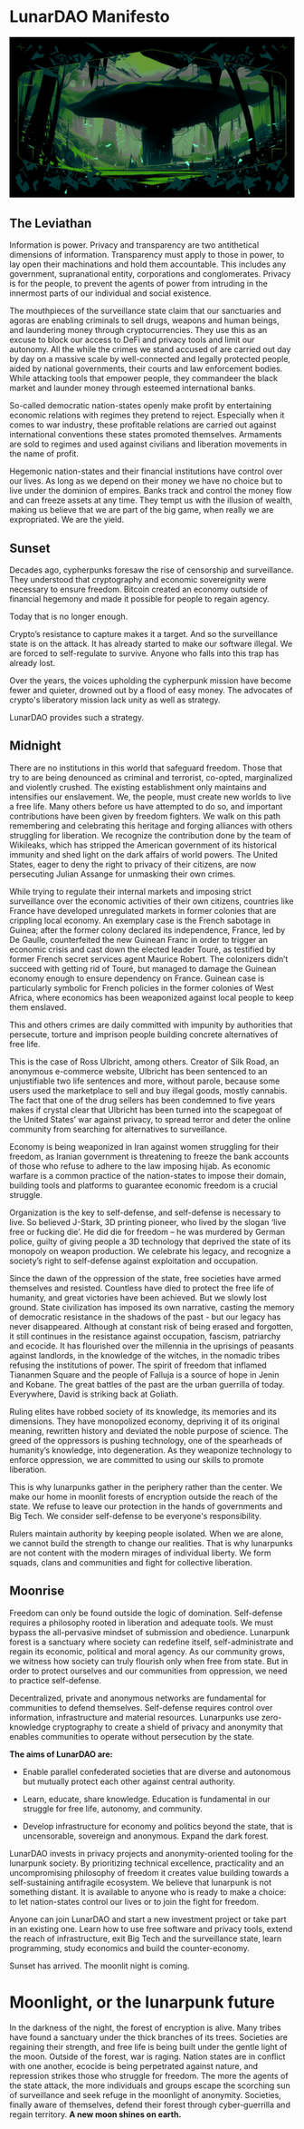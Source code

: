 # LunarDAO Manifesto

![](pics/landscape4.gif)

## The Leviathan

Information is power. Privacy and transparency are two antithetical dimensions of information. Transparency must apply to those in power, to lay open their machinations and hold them accountable. This includes any government, supranational entity, corporations and conglomerates. 
Privacy is for the people, to prevent the agents of power from intruding in the innermost parts of our individual and social existence.

The mouthpieces of the surveillance state claim that our sanctuaries and agoras are enabling criminals to sell drugs, weapons and human beings, and laundering money through cryptocurrencies. They use this as an excuse to block our access to DeFi and privacy tools and limit our autonomy. All the while the crimes we stand accused of are carried out day by day on a massive scale by well-connected and legally protected people, aided by national governments, their courts and law enforcement bodies. While attacking tools that empower people, they commandeer the black market and launder money through esteemed international banks.

So-called democratic nation-states openly make profit by entertaining economic relations with regimes they pretend to reject. Especially when it comes to war industry, these profitable relations are carried out against international conventions these states promoted themselves. Armaments are sold to regimes and used against civilians and liberation movements in the name of profit.

Hegemonic nation-states and their financial institutions have control over our lives. As long as we depend on their money we have no choice but to live under the dominion of empires. Banks track and control the money flow and can freeze assets at any time. They tempt us with the illusion of wealth, making us believe that we are part of the big game, when really we are expropriated. We are the yield.

## Sunset

Decades ago, cypherpunks foresaw the rise of censorship and surveillance. They understood that cryptography and economic sovereignity were necessary to ensure freedom. Bitcoin created an economy outside of financial hegemony and made it possible for people to regain agency. 

Today that is no longer enough.

Crypto’s resistance to capture makes it a target. And so the surveillance state is on the attack. It has already started to make our software illegal. We are forced to self-regulate to survive. Anyone who falls into this trap has already lost.

Over the years, the voices upholding the cypherpunk mission have become fewer and quieter, drowned out by a flood of easy money. The advocates of crypto's liberatory mission lack unity as well as strategy.

LunarDAO provides such a strategy.

## Midnight

There are no institutions in this world that safeguard freedom. Those that try to are being denounced as criminal and terrorist, co-opted, marginalized and violently crushed. The existing establishment only maintains and intensifies our enslavement. We, the people, must create new worlds to live a free life. Many others before us have attempted to do so, and important contributions have been given by freedom fighters. We walk on this path remembering and celebrating this heritage and forging alliances with others struggling for liberation. We recognize the contribution done by the team of Wikileaks, which has stripped the American government of its historical immunity and shed light on the dark affairs of world powers. The United States, eager to deny the right to privacy of their citizens, are now persecuting Julian Assange for unmasking their own crimes. 

While trying to regulate their internal markets and imposing strict surveillance over the economic activities of their own citizens, countries like France have developed unregulated markets in former colonies that are crippling local economy. An exemplary case is the French sabotage in Guinea; after the former colony declared its independence, France, led by De Gaulle, counterfeited the new Guinean Franc in order to trigger an economic crisis and cast down the elected leader Touré, as testified by former French secret services agent Maurice Robert. The colonizers didn’t succeed with getting rid of Touré, but managed to damage the Guinean economy enough to ensure dependency on France. Guinean case is particularly symbolic for French policies in the former colonies of West Africa, where economics has been weaponized against local people to keep them enslaved.

This and others crimes are daily committed with impunity by authorities that persecute, torture and imprison people building concrete alternatives of free life.

This is the case of Ross Ulbricht, among others. Creator of Silk Road, an anonymous e-commerce website, Ulbricht has been sentenced to an unjustifiable two life sentences and more, without parole, because some users used the marketplace to sell and buy illegal goods, mostly cannabis. The fact that one of the drug sellers has been condemned to five years makes if crystal clear that Ulbricht has been turned into the scapegoat of the United States’ war against privacy, to spread terror and deter the online community from searching for alternatives to surveillance.

Economy is being weaponized in Iran against women struggling for their freedom, as Iranian government is threatening to freeze the bank accounts of those who refuse to adhere to the law imposing hijab.  As economic warfare is a common practice of the nation-states to impose their domain, building tools and platforms to guarantee economic freedom is a crucial struggle. 

Organization is the key to self-defense, and self-defense is necessary to live. So believed J-Stark, 3D printing pioneer, who lived by the slogan ‘live free or fucking die’. He did die for freedom – he was murdered by German police, guilty of giving people a 3D technology that deprived the state of its monopoly on weapon production. We celebrate his legacy, and recognize a society’s right to self-defense against exploitation and occupation. 

Since the dawn of the oppression of the state, free societies have armed themselves and resisted. Countless have died to protect the free life of humanity, and great victories have been achieved. But we slowly lost ground. State civilization has imposed its own narrative, casting  the memory of democratic resistance in the shadows of the past - but our legacy has never disappeared. Although at constant risk of being erased and forgotten, it still continues in the resistance against occupation, fascism, patriarchy and ecocide. It has flourished over the millennia in the uprisings of peasants against landlords, in the knowledge of the witches, in  the nomadic tribes refusing the institutions of power. The spirit of freedom that inflamed Tiananmen Square and the people of Falluja is a source of hope in Jenin and Kobane. The great battles of the past are the urban guerrilla of today. Everywhere, David is striking back at Goliath. 


Ruling elites have robbed society of its knowledge, its memories and its dimensions. They have monopolized economy, depriving it of its original meaning, rewritten history and deviated the noble purpose of science. The greed of the oppressors is pushing technology, one of the spearheads of humanity’s knowledge, into degeneration. As they weaponize technology to enforce oppression, we are committed to using our skills to promote liberation. 

This is why lunarpunks gather in the periphery rather than the center. We make our home in moonlit forests of encryption outside the reach of the state. We refuse to leave our protection in the hands of governments and Big Tech. We consider self-defense to be everyone's responsibility.

Rulers maintain authority by keeping people isolated. When we are alone, we cannot build the strength to change our realities. That is why lunarpunks are not content with the modern mirages of individual liberty.  We form squads, clans and communities and fight for collective liberation. 

## Moonrise

Freedom can only be found outside the logic of domination. Self-defense requires a philosophy rooted in liberation and adequate tools. We must bypass the all-pervasive mindset of submission and obedience. Lunarpunk forest is a sanctuary where society can redefine itself, self-administrate and regain its economic, political and moral agency. As our community grows, we witness how society can truly flourish only when free from state. But in order to protect ourselves and our communities from oppression, we need to practice self-defense. 

Decentralized, private and anonymous networks are fundamental for communities to defend themselves. Self-defense requires control over information, infrastructure and material resources. Lunarpunks use zero-knowledge cryptography to create a shield of privacy and anonymity that enables communities to operate without persecution by the state.

**The aims of LunarDAO are:**

- Enable parallel confederated societies that are diverse and autonomous but mutually protect each other against central authority.

- Learn, educate, share knowledge. Education is fundamental in our struggle for free life, autonomy, and community.

- Develop infrastructure for economy and politics beyond the state, that is uncensorable, sovereign and anonymous. Expand the dark forest.

LunarDAO invests in privacy projects and anonymity-oriented tooling for the lunarpunk society. By prioritizing technical excellence, practicality and an uncompromising philosophy of freedom it creates value building towards a self-sustaining antifragile ecosystem.  We believe that lunarpunk is not something distant. It is available to anyone who is ready to make a choice: to let nation-states control our lives or to join the fight for freedom. 

Anyone can join LunarDAO and start a new investment project or take part in an existing one. Learn how to use free software and privacy tools, extend the reach of infrastructure, exit Big Tech and the surveillance state, learn programming, study economics and build the counter-economy. 

Sunset has arrived. The moonlit night is coming.

# Moonlight, or the lunarpunk future

In the darkness of the night, the forest of encryption is alive. Many tribes have found a sanctuary under the thick branches of its trees. Societies are regaining their strength, and free life is being built under the gentle light of the moon. Outside of the forest, war is raging. Nation states are in conflict with one another, ecocide is being perpetrated against nature, and repression strikes those who struggle for freedom. The more the agents of the state attack, the more individuals and groups escape the scorching sun of surveillance and seek refuge in the moonlight of anonymity. Societies, finally aware of themselves, defend their forest through cyber-guerrilla and regain territory. 
**A new moon shines on earth.**

